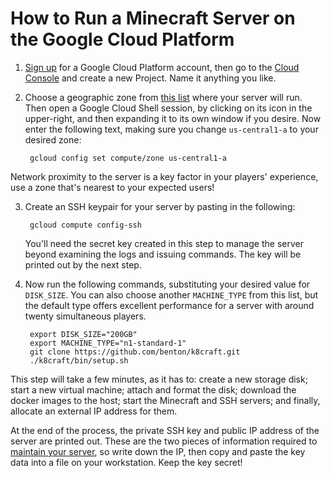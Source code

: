 How to Run a Minecraft Server on the Google Cloud Platform
======

1. [Sign up][1] for a Google Cloud Platform account, then go to the [Cloud Console][2] and create a new Project. Name it anything you like.

2. Choose a geographic zone from [this list][3] where your server will run. Then open a Google Cloud Shell session, by clicking on its icon in the upper-right, and then expanding it to its own window if you desire. Now enter the following text, making sure you change `us-central1-a` to your desired zone:

        gcloud config set compute/zone us-central1-a

Network proximity to the server is a key factor in your players' experience, use a zone that's nearest to your expected users!

3. Create an SSH keypair for your server by pasting in the following:

        gcloud compute config-ssh

    You'll need the secret key created in this step to manage the server beyond examining the logs and issuing commands. The key will be printed out by the next step.

4. Now run the following commands, substituting your desired value for `DISK_SIZE`. You can also choose another `MACHINE_TYPE` from this list, but the default type offers excellent performance for a server with around twenty simultaneous players.

        export DISK_SIZE="200GB"
        export MACHINE_TYPE="n1-standard-1"
        git clone https://github.com/benton/k8craft.git
        ./k8craft/bin/setup.sh

  This step will take a few minutes, as it has to: create a new storage disk; start a new virtual machine; attach and format the disk; download the docker images to the host; start the Minecraft and SSH servers; and finally, allocate an external IP address for them.

  At the end of the process, the private SSH key and public IP address of the server are printed out. These are the two pieces of information required to [maintain your server][4], so write down the IP, then copy and paste the key data into a file on your workstation. Keep the key secret!


[1]:https://cloud.google.com/free-trial/
[2]:https://console.cloud.google.com/home/dashboard
[3]:https://cloud.google.com/compute/images/zones_diagram.svg
[4]:https://github.com/benton/k8craft/blob/master/doc/maintenance.md
